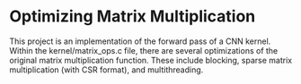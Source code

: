 # Optimizing Matrix Multiplication 

This project is an implementation of the forward pass of a CNN kernel. Within the kernel/matrix_ops.c file, there are several optimizations of the original matrix multiplication function. These include blocking, sparse matrix multiplication (with CSR format), and multithreading. 
